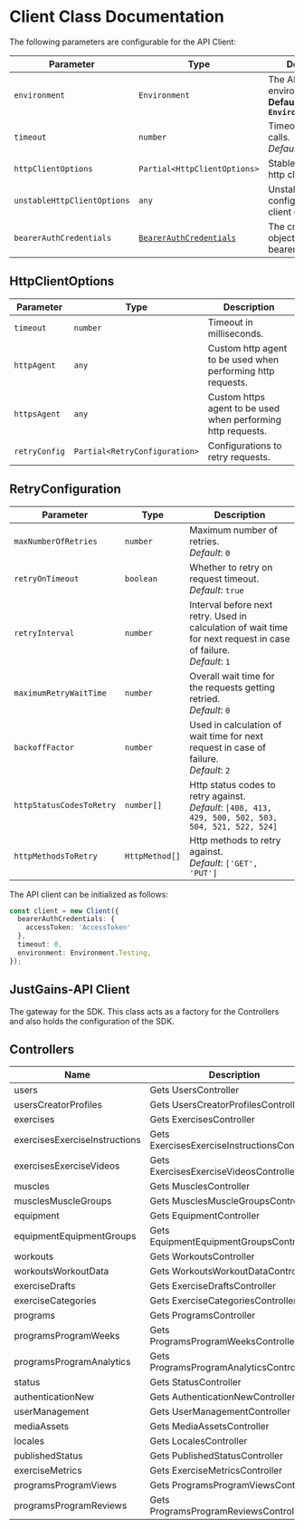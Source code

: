 
# Client Class Documentation

The following parameters are configurable for the API Client:

| Parameter | Type | Description |
|  --- | --- | --- |
| `environment` | `Environment` | The API environment. <br> **Default: `Environment.Testing`** |
| `timeout` | `number` | Timeout for API calls.<br>*Default*: `0` |
| `httpClientOptions` | `Partial<HttpClientOptions>` | Stable configurable http client options. |
| `unstableHttpClientOptions` | `any` | Unstable configurable http client options. |
| `bearerAuthCredentials` | [`BearerAuthCredentials`](auth/oauth-2-bearer-token.md) | The credential object for bearerAuth |

## HttpClientOptions

| Parameter | Type | Description |
|  --- | --- | --- |
| `timeout` | `number` | Timeout in milliseconds. |
| `httpAgent` | `any` | Custom http agent to be used when performing http requests. |
| `httpsAgent` | `any` | Custom https agent to be used when performing http requests. |
| `retryConfig` | `Partial<RetryConfiguration>` | Configurations to retry requests. |

## RetryConfiguration

| Parameter | Type | Description |
|  --- | --- | --- |
| `maxNumberOfRetries` | `number` | Maximum number of retries. <br> *Default*: `0` |
| `retryOnTimeout` | `boolean` | Whether to retry on request timeout. <br> *Default*: `true` |
| `retryInterval` | `number` | Interval before next retry. Used in calculation of wait time for next request in case of failure. <br> *Default*: `1` |
| `maximumRetryWaitTime` | `number` | Overall wait time for the requests getting retried. <br> *Default*: `0` |
| `backoffFactor` | `number` | Used in calculation of wait time for next request in case of failure. <br> *Default*: `2` |
| `httpStatusCodesToRetry` | `number[]` | Http status codes to retry against. <br> *Default*: `[408, 413, 429, 500, 502, 503, 504, 521, 522, 524]` |
| `httpMethodsToRetry` | `HttpMethod[]` | Http methods to retry against. <br> *Default*: `['GET', 'PUT']` |

The API client can be initialized as follows:

```ts
const client = new Client({
  bearerAuthCredentials: {
    accessToken: 'AccessToken'
  },
  timeout: 0,
  environment: Environment.Testing,
});
```

## JustGains-API Client

The gateway for the SDK. This class acts as a factory for the Controllers and also holds the configuration of the SDK.

## Controllers

| Name | Description |
|  --- | --- |
| users | Gets UsersController |
| usersCreatorProfiles | Gets UsersCreatorProfilesController |
| exercises | Gets ExercisesController |
| exercisesExerciseInstructions | Gets ExercisesExerciseInstructionsController |
| exercisesExerciseVideos | Gets ExercisesExerciseVideosController |
| muscles | Gets MusclesController |
| musclesMuscleGroups | Gets MusclesMuscleGroupsController |
| equipment | Gets EquipmentController |
| equipmentEquipmentGroups | Gets EquipmentEquipmentGroupsController |
| workouts | Gets WorkoutsController |
| workoutsWorkoutData | Gets WorkoutsWorkoutDataController |
| exerciseDrafts | Gets ExerciseDraftsController |
| exerciseCategories | Gets ExerciseCategoriesController |
| programs | Gets ProgramsController |
| programsProgramWeeks | Gets ProgramsProgramWeeksController |
| programsProgramAnalytics | Gets ProgramsProgramAnalyticsController |
| status | Gets StatusController |
| authenticationNew | Gets AuthenticationNewController |
| userManagement | Gets UserManagementController |
| mediaAssets | Gets MediaAssetsController |
| locales | Gets LocalesController |
| publishedStatus | Gets PublishedStatusController |
| exerciseMetrics | Gets ExerciseMetricsController |
| programsProgramViews | Gets ProgramsProgramViewsController |
| programsProgramReviews | Gets ProgramsProgramReviewsController |

